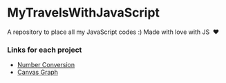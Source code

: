 # MyTravelsWithJavaScript
A repository to place all my JavaScript codes :)  Made with love with JS&nbsp;&nbsp;:heart:

### Links for each project

* [Number Conversion](https://williamparlow.github.io/MyTravelsWithJavaScript/NumberConvertion/)
* [Canvas Graph](https://williamparlow.github.io/MyTravelsWithJavaScript/CanvasGraph/)
